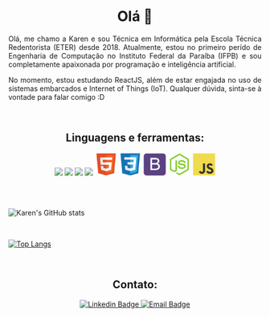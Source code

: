 

<h1 align="center"> Olá 👋 </h1>

<p align="justify">Olá, me chamo a Karen e sou Técnica em Informática pela Escola Técnica Redentorista (ETER)
                    desde 2018. Atualmente, estou no primeiro perído de Engenharia de Computação no Instituto Federal da Paraíba (IFPB) 
                    e sou completamente apaixonada por programação e inteligência artificial. </p>
                    <p align="justify">No momento, estou estudando ReactJS, além de
                    estar engajada no uso de sistemas embarcados e Internet of Things (IoT). Qualquer dúvida, sinta-se à vontade para falar comigo :D </p>

<br>

<h2 align="center"> Linguagens e ferramentas: </h2>

<div align="center">
  <img width="45px" src="https://upload.wikimedia.org/wikipedia/commons/thumb/9/9a/Visual_Studio_Code_1.35_icon.svg/1024px-Visual_Studio_Code_1.35_icon.svg.png">
  <img width="45px" src="https://brandslogos.com/wp-content/uploads/images/large/arduino-logo-1.png">
  <img width="44px" src="https://i.imgur.com/BgjSjn9.png">
  <img width="45px" src="https://i.imgur.com/o4FSeZ6.png">
  <img width="45px" src="https://raw.githubusercontent.com/devicons/devicon/c5378d6c2510ffa0b3e4475af95618a8048d6cf1/icons/html5/html5-original.svg">
  <img width="45px" src="https://raw.githubusercontent.com/devicons/devicon/master/icons/css3/css3-original.svg">
  <img width="45px" src="https://raw.githubusercontent.com/devicons/devicon/master/icons/bootstrap/bootstrap-plain.svg">
  <img width="45px" src="https://raw.githubusercontent.com/devicons/devicon/c5378d6c2510ffa0b3e4475af95618a8048d6cf1/icons/nodejs/nodejs-original.svg">
  <img width="45px" src="https://raw.githubusercontent.com/devicons/devicon/master/icons/javascript/javascript-original.svg">
 </div>
 
 <br><br>

<div height="180em">
  
![Karen's GitHub stats](https://github-readme-stats.vercel.app/api?username=karenlorhana&theme=radical&show_icons=true)

<br>
  
[![Top Langs](https://github-readme-stats.vercel.app/api/top-langs/?username=karenlorhana&layout=compact&theme=radical)](https://github.com/anuraghazra/github-readme-stats)
</div>

<br>

<h2 align="center">Contato:</h2>


<p align="center">
<a target="_blank" href="https://linkedin.com/in/karen-lorhana-1848301aa/">
<img src="https://img.shields.io/badge/LinkedIn-0077B5?style=for-the-badge&logo=linkedin&logoColor=white" alt="Linkedin Badge">
</a>
<a target="_blank" href="mailto:karen10lorhana@gmail.com">
<img src="https://img.shields.io/badge/Gmail-D14836?style=for-the-badge&logo=gmail&logoColor=white" alt="Email Badge">
</a>

</p>

<br>

</center>  
